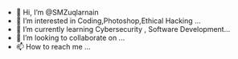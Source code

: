 - 👋 Hi, I’m @SMZuqlarnain
- 👀 I’m interested in Coding,Photoshop,Ethical Hacking ...
- 🌱 I’m currently learning Cybersecurity , Software Development...
- 💞️ I’m looking to collaborate on ...
- 📫 How to reach me ...

<!---
SMZuqlarnain/SMZuqlarnain is a ✨ special ✨ repository because its `README.md` (this file) appears on your GitHub profile.
You can click the Preview link to take a look at your changes.
--->
